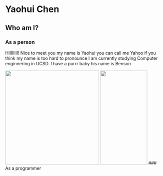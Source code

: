# Yaohui Chen
## Who am I?
### As a person
HIIIIIIII! Nice to meet you my name is Yaohui you can call me Yahoo if you think my name is too hard to pronounce I am currently studying Computer enginnering in UCSD. I have a purrr baby his name is Benson 

<img src="https://imgur.com/Jy4Tmib.jpeg" width ="300" height="300"> 
<img src="https://imgur.com/irCVVUY.jpeg"width ="150" height="300">
### As a programmer